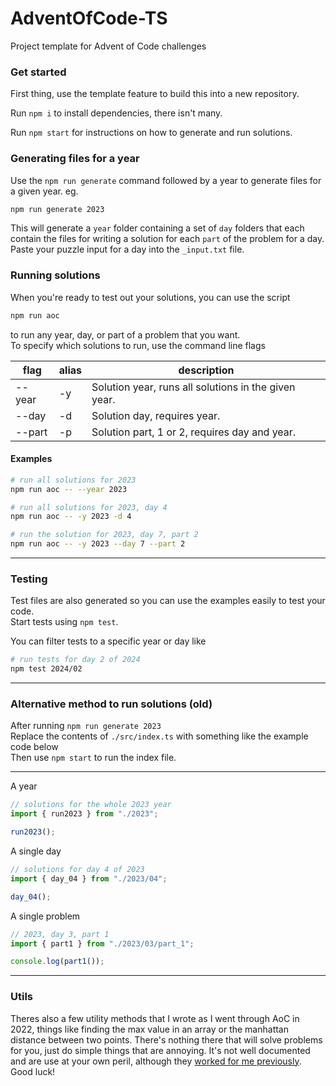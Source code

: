 # AdventOfCode-TS

Project template for Advent of Code challenges

### Get started

First thing, use the template feature to build this into a new repository.

Run `npm i` to install dependencies, there isn't many.

Run `npm start` for instructions on how to generate and run solutions.

### Generating files for a year

Use the `npm run generate` command followed by a year to generate files for a given year.
eg.

```bash
npm run generate 2023
```

This will generate a `year` folder containing a set of `day` folders that each contain the files for writing a solution for each `part` of the problem for a day. Paste your puzzle input for a day into the `_input.txt` file.

### Running solutions

When you're ready to test out your solutions, you can use the script

```bash
npm run aoc
```

to run any year, day, or part of a problem that you want.  
To specify which solutions to run, use the command line flags

| flag   | alias | description                                          |
| ------ | ----- | ---------------------------------------------------- |
| --year | -y    | Solution year, runs all solutions in the given year. |
| --day  | -d    | Solution day, requires year.                         |
| --part | -p    | Solution part, 1 or 2, requires day and year.        |

#### Examples

```bash
# run all solutions for 2023
npm run aoc -- --year 2023
```

```bash
# run all solutions for 2023, day 4
npm run aoc -- -y 2023 -d 4
```

```bash
# run the solution for 2023, day 7, part 2
npm run aoc -- -y 2023 --day 7 --part 2
```

---

### Testing

Test files are also generated so you can use the examples easily to test your code.  
Start tests using `npm test`.

You can filter tests to a specific year or day like

```bash
# run tests for day 2 of 2024
npm test 2024/02
```

---

### Alternative method to run solutions (old)

After running `npm run generate 2023`  
Replace the contents of `./src/index.ts` with something like the example code below  
Then use `npm start` to run the index file.

---

A year

```js
// solutions for the whole 2023 year
import { run2023 } from "./2023";

run2023();
```

A single day

```js
// solutions for day 4 of 2023
import { day_04 } from "./2023/04";

day_04();
```

A single problem

```js
// 2023, day 3, part 1
import { part1 } from "./2023/03/part_1";

console.log(part1());
```

---

### Utils

Theres also a few utility methods that I wrote as I went through AoC in 2022, things like finding the max value in an array or the manhattan distance between two points. There's nothing there that will solve problems for you, just do simple things that are annoying. It's not well documented and are use at your own peril, although they [worked for me previously](https://github.com/neon-inkblast/advent-of-code-2022-TS).  
Good luck!
